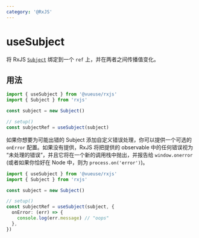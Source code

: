 ```yaml
---
category: '@RxJS'
---
```


# useSubject

将 RxJS [`Subject`](https://rxjs.dev/guide/subject) 绑定到一个 `ref` 上，并在两者之间传播值变化。

## 用法

```ts
import { useSubject } from '@vueuse/rxjs'
import { Subject } from 'rxjs'

const subject = new Subject()

// setup()
const subjectRef = useSubject(subject)
```

如果你想要为可能出错的 Subject 添加自定义错误处理，你可以提供一个可选的 `onError` 配置。如果没有提供，RxJS 将把提供的 observable 中的任何错误视为 “未处理的错误”，并且它将在一个新的调用栈中抛出，并报告给 `window.onerror` (或者如果你恰好在 Node 中，则为 `process.on('error')`)。

```ts
import { useSubject } from '@vueuse/rxjs'
import { Subject } from 'rxjs'

const subject = new Subject()

// setup()
const subjectRef = useSubject(subject, {
  onError: (err) => {
    console.log(err.message) // "oops"
  },
})
```
